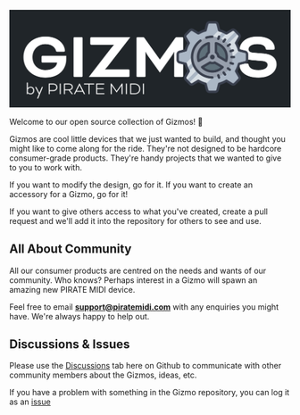 ![gizmo logo](https://raw.githubusercontent.com/Pirate-MIDI/Gizmos/main/Gizmos%20Logo2.jpg)

Welcome to our open source collection of Gizmos! 🚀

Gizmos are cool little devices that we just wanted to build, and thought you might like to come along for the ride. 
They're not designed to be hardcore consumer-grade products. They're handy projects that we wanted to give to you to work with. 

If you want to modify the design, go for it. If you want to create an accessory for a Gizmo, go for it! 

If you want to give others access to what you've created, create a pull request and we'll add it into the repository for others to see and use. 

## All About Community
All our consumer products are centred on the needs and wants of our community. 
Who knows? Perhaps interest in a Gizmo will spawn an amazing new PIRATE MIDI device. 

Feel free to email **support@piratemidi.com** with any enquiries you might have. We're always happy to help out. 

## Discussions & Issues
Please use the [Discussions](https://github.com/Pirate-MIDI/Gizmos/discussions) tab here on Github to communicate with other community members about the Gizmos, ideas, etc. 

If you have a problem with something in the Gizmo repository, you can log it as an [issue](https://github.com/Pirate-MIDI/Gizmos/issues)
